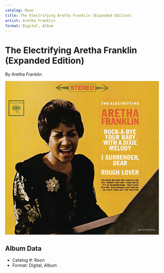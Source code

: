 ```yaml
---
catalog: Roon
title: The Electrifying Aretha Franklin (Expanded Edition)
artist: Aretha Franklin
format: Digital, Album
---
```


# The Electrifying Aretha Franklin (Expanded Edition)

By Aretha Franklin

![](../../assets/albumcovers/Aretha_Franklin-The_Electrifying_Aretha_Franklin_Expanded_Edition.png)

## Album Data

- Catalog #: Roon
- Format: Digital, Album

